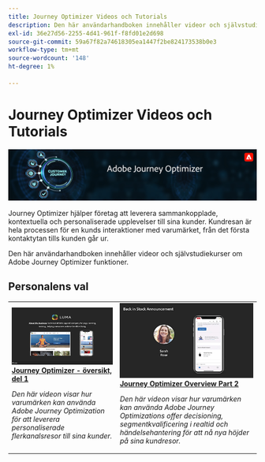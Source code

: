 ```yaml
---
title: Journey Optimizer Videos och Tutorials
description: Den här användarhandboken innehåller videor och självstudiekurser om Adobe Journey Optimizer funktioner.
exl-id: 36e27d56-2255-4d41-961f-f8fd01e2d698
source-git-commit: 59a67f82a74618305ea1447f2be824173538b0e3
workflow-type: tm+mt
source-wordcount: '148'
ht-degree: 1%

---
```



# Journey Optimizer Videos och Tutorials

![](./assets/ajo-banner.png)

Journey Optimizer hjälper företag att leverera sammankopplade, kontextuella och personaliserade upplevelser till sina kunder. Kundresan är hela processen för en kunds interaktioner med varumärket, från det första kontaktytan tills kunden går ur.

Den här användarhandboken innehåller videor och självstudiekurser om Adobe Journey Optimizer funktioner.

## Personalens val

<table>
<tr>
  <td>
    <a href="./introduction/journey-optimizer-overview-part-1.md">
      <img alt="Journey Optimizer Overview Part 1 - Deliver omni-channel travel (video)" src="./assets/334174.jpg"/>
    </a>
    <div>
      <a href="./introduction/journey-optimizer-overview-part-1.md">
    <strong>Journey Optimizer - översikt, del 1  </strong>
    </a>
    </div>
    <p>
    <em>Den här videon visar hur varumärken kan använda Adobe Journey Optimization för att leverera personaliserade flerkanalsresor till sina kunder.</em>
    <p>
  </td>
    <td>
    <a href="./introduction/journey-optimizer-overview-part-2.md">
      <img alt="Journey Optimizer Overview Part 2 - Deliver omni channel travel (video)" src="./assets/334175.jpg"/>
    </a>
    <div>
      <a href="./introduction/journey-optimizer-overview-part-2.md">
    <strong>Journey Optimizer Overview Part 2  </strong>
    </a>
    </div>
    <p>
    <em>Den här videon visar hur varumärken kan använda Adobe Journey Optimizations offer decisioning, segmentkvalificering i realtid och händelsehantering för att nå nya höjder på sina kundresor.</em>
    <p>
  </td>
</table>




